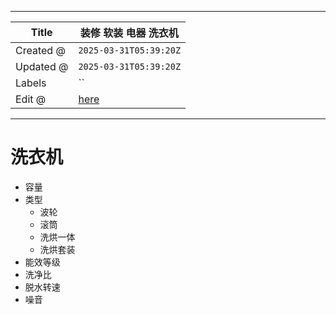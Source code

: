 -----

| Title     | 装修 软装 电器 洗衣机                                     |
| --------- | ------------------------------------------------ |
| Created @ | `2025-03-31T05:39:20Z`                           |
| Updated @ | `2025-03-31T05:39:20Z`                           |
| Labels    | \`\`                                             |
| Edit @    | [here](https://github.com/junxnone/F/issues/103) |

-----

# 洗衣机

  - 容量
  - 类型
      - 波轮
      - 滚筒
      - 洗烘一体
      - 洗烘套装
  - 能效等级
  - 洗净比
  - 脱水转速
  - 噪音
